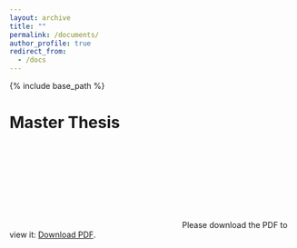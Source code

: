 ```yaml
---
layout: archive
title: ""
permalink: /documents/
author_profile: true
redirect_from:
  - /docs
---
```


{% include base_path %}
  
Master Thesis 
======

<object data="https://github.com/Jonas-Verhellen/jonas-verhellen.github.io/blob/master/files/Thesis.pdf" type="application/pdf" width="700px" height="700px">
    <embed src="https://github.com/Jonas-Verhellen/jonas-verhellen.github.io/blob/master/files/Thesis.pdf">
    Please download the PDF to view it: <a href="https://github.com/Jonas-Verhellen/jonas-verhellen.github.io/blob/master/files/Thesis.pdf">Download PDF</a>.</p>
    </embed>
</object>
